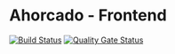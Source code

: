 # Ahorcado - Frontend

[![Build Status](https://travis-ci.com/santiagogarcia97/TP-Agiles-2020-Frontend.svg?branch=master)](https://travis-ci.com/santiagogarcia97/TP-Agiles-2020-Frontend)
[![Quality Gate Status](https://sonarcloud.io/api/project_badges/measure?project=santiagogarcia97_TP-Agiles-2020-Frontend&metric=alert_status)](https://sonarcloud.io/dashboard?id=santiagogarcia97_TP-Agiles-2020-Frontend)

